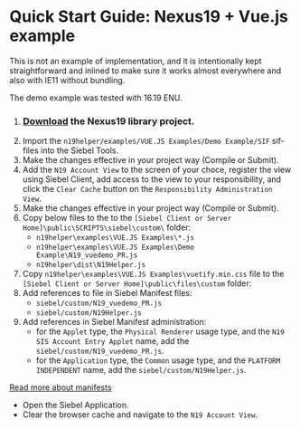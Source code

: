 # Quick Start Guide: Nexus19 + Vue.js example

This is not an example of implementation, and it is intentionally kept straightforward and inlined to make sure it works almost everywhere and also with IE11 without bundling. 

The demo example was tested with 16.19 ENU.
1. ### [Download](https://cbox.ideaportriga.lv/oleg.koleskin/n19helper/-/archive/master/n19helper-master.zip) the Nexus19 library project.
1. Import the `n19helper/examples/VUE.JS Examples/Demo Example/SIF` sif-files into the Siebel Tools.
1. Make the changes effective in your project way (Compile or Submit).
1. Add the `N19 Account View` to the screen of your choce, register the view using Siebel Client, add access to the view to your responsibility, and click the `Clear Cache` button on the `Responsibility Administration View`.
1. Make the changes effective in your project way (Compile or Submit).
1. Copy below files to the to the `[Siebel Client or Server Home]\public\SCRIPTS\siebel\custom\` folder:
    * `n19helper\examples\VUE.JS Examples\*.js`
    * `n19helper\examples\VUE.JS Examples\Demo Example\N19_vuedemo_PR.js`
    * `n19helper\dist\N19Helper.js`
1. Copy `n19helper\examples\VUE.JS Examples\vuetify.min.css` file to the `[Siebel Client or Server Home]\public\files\custom` folder:
1. Add references to file in Siebel Manifest files:
	* `siebel/custom/N19_vuedemo_PR.js`
	* `siebel/custom/N19Helper.js`
1. Add references in Siebel Manifest administration:
	* for the `Applet` type, the `Physical Renderer` usage type, and the `N19 SIS Account Entry Applet` name, add the `siebel/custom/N19_vuedemo_PR.js`.
	* for the `Application` type, the `Common` usage type, and the `PLATFORM INDEPENDENT` name, add the `siebel/custom/N19Helper.js`.

[Read more about manifests](https://docs.oracle.com/cd/E95904_01/books/ConfigOpenUI/customizing35.html)
* Open the Siebel Application.
* Clear the browser cache and navigate to the `N19 Account View`.
